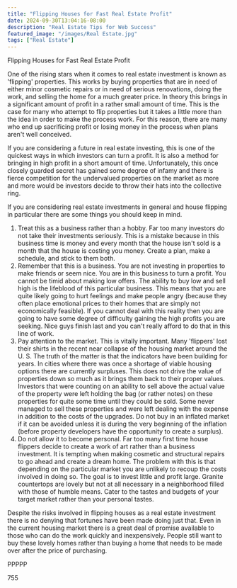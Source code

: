 ```yaml
---
title: "Flipping Houses for Fast Real Estate Profit"
date: 2024-09-30T13:04:16-08:00
description: "Real Estate Tips for Web Success"
featured_image: "/images/Real Estate.jpg"
tags: ["Real Estate"]
---
```


Flipping Houses for Fast Real Estate Profit

One of the rising stars when it comes to real estate investment is known as 'flipping' properties. This works by buying properties that are in need of either minor cosmetic repairs or in need of serious renovations, doing the work, and selling the home for a much greater price. In theory this brings in a significant amount of profit in a rather small amount of time. This is the case for many who attempt to flip properties but it takes a little more than the idea in order to make the process work. For this reason, there are many who end up sacrificing profit or losing money in the process when plans aren't well conceived.

If you are considering a future in real estate investing, this is one of the quickest ways in which investors can turn a profit. It is also a method for bringing in high profit in a short amount of time. Unfortunately, this once closely guarded secret has gained some degree of infamy and there is fierce competition for the undervalued properties on the market as more and more would be investors decide to throw their hats into the collective ring.

If you are considering real estate investments in general and house flipping in particular there are some things you should keep in mind. 

1) Treat this as a business rather than a hobby. Far too many investors do not take their investments seriously. This is a mistake because in this business time is money and every month that the house isn't sold is a month that the house is costing you money. Create a plan, make a schedule, and stick to them both. 
2) Remember that this is a business. You are not investing in properties to make friends or seem nice. You are in this business to turn a profit. You cannot be timid about making low offers. The ability to buy low and sell high is the lifeblood of this particular business. This means that you are quite likely going to hurt feelings and make people angry (because they often place emotional prices to their homes that are simply not economically feasible). If you cannot deal with this reality then you are going to have some degree of difficulty gaining the high profits you are seeking. Nice guys finish last and you can't really afford to do that in this line of work.
3) Pay attention to the market. This is vitally important. Many 'flippers' lost their shirts in the recent near collapse of the housing market around the U. S. The truth of the matter is that the indicators have been building for years. In cities where there was once a shortage of viable housing options there are currently surpluses. This does not drive the value of properties down so much as it brings them back to their proper values. Investors that were counting on an ability to sell above the actual value of the property were left holding the bag (or rather notes) on these properties for quite some time until they could be sold. Some never managed to sell these properties and were left dealing with the expense in addition to the costs of the upgrades. Do not buy in an inflated market if it can be avoided unless it is during the very beginning of the inflation (before property developers have the opportunity to create a surplus). 
4) Do not allow it to become personal. Far too many first time house flippers decide to create a work of art rather than a business investment. It is tempting when making cosmetic and structural repairs to go ahead and create a dream home. The problem with this is that depending on the particular market you are unlikely to recoup the costs involved in doing so. The goal is to invest little and profit large. Granite countertops are lovely but not at all necessary in a neighborhood filled with those of humble means. Cater to the tastes and budgets of your target market rather than your personal tastes.

Despite the risks involved in flipping houses as a real estate investment there is no denying that fortunes have been made doing just that. Even in the current housing market there is a great deal of promise available to those who can do the work quickly and inexpensively. People still want to buy these lovely homes rather than buying a home that needs to be made over after the price of purchasing. 

PPPPP

755

